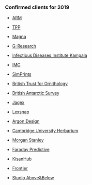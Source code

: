 ### Confirmed clients for 2019

- [ARM](ARM "wikilink")

<!-- -->

- [TPP](TPP "wikilink")

<!-- -->

- [Magna](Magna "wikilink")

<!-- -->

- [G-Research](G-Research "wikilink")

<!-- -->

- [Infectious Diseases Institute
  Kampala](Infectious_Diseases_Institute_Kampala "wikilink")

<!-- -->

- [IMC](IMC "wikilink")

<!-- -->

- [SimPrints](SimPrints "wikilink")

<!-- -->

- [British Trust for
  Ornithology](British_Trust_for_Ornithology "wikilink")

<!-- -->

- [British Antarctic Survey](British_Antarctic_Survey "wikilink")

<!-- -->

- [Jagex](Jagex "wikilink")

<!-- -->

- [Lexsnap](Lexsnap "wikilink")

<!-- -->

- [Argon Design](Argon_Design "wikilink")

<!-- -->

- [Cambridge University
  Herbarium](Cambridge_University_Herbarium "wikilink")

<!-- -->

- [Morgan Stanley](Morgan_Stanley "wikilink")

<!-- -->

- [Faraday Predictive](Faraday_Predictive "wikilink")

<!-- -->

- [KisanHub](KisanHub "wikilink")

<!-- -->

- [Frontier](Frontier "wikilink")

<!-- -->

- [Studio Above&Below](Studio_Above&Below "wikilink")